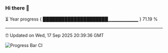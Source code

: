 ### Hi there 👋

⏳ Year progress { █████████████████████▁▁▁▁▁▁▁▁▁ } 71.19 %

---

⏰ Updated on Wed, 17 Sep 2025 20:39:36 GMT

![Progress Bar CI](https://github.com/IshwaranRudhara/GIT-ACTION/workflows/Progress%20Bar%20CI/badge.svg)
